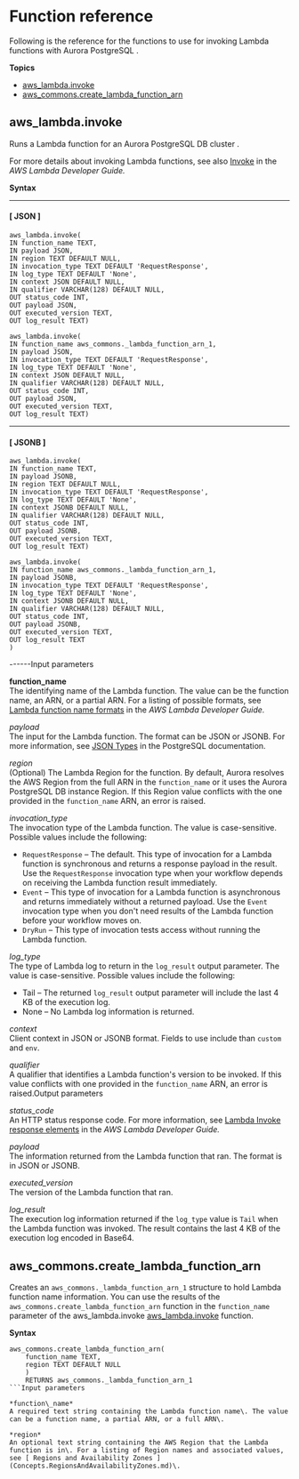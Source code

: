# Function reference<a name="PostgreSQL-Lambda-functions"></a>

Following is the reference for the functions to use for invoking Lambda functions with Aurora PostgreSQL \.

**Topics**
+ [aws\_lambda\.invoke](#aws_lambda.invoke)
+ [aws\_commons\.create\_lambda\_function\_arn](#aws_commons.create_lambda_function_arn)

## aws\_lambda\.invoke<a name="aws_lambda.invoke"></a>

Runs a Lambda function for an Aurora PostgreSQL DB cluster \.

For more details about invoking Lambda functions, see also [Invoke](https://docs.aws.amazon.com/lambda/latest/dg/API_Invoke.html) in the *AWS Lambda Developer Guide\.*

**Syntax**

------
#### [ JSON ]

```
aws_lambda.invoke(
IN function_name TEXT,
IN payload JSON,
IN region TEXT DEFAULT NULL,
IN invocation_type TEXT DEFAULT 'RequestResponse',
IN log_type TEXT DEFAULT 'None',
IN context JSON DEFAULT NULL,
IN qualifier VARCHAR(128) DEFAULT NULL,
OUT status_code INT,
OUT payload JSON,
OUT executed_version TEXT,
OUT log_result TEXT)
```

```
aws_lambda.invoke(
IN function_name aws_commons._lambda_function_arn_1,
IN payload JSON,
IN invocation_type TEXT DEFAULT 'RequestResponse',
IN log_type TEXT DEFAULT 'None',
IN context JSON DEFAULT NULL,
IN qualifier VARCHAR(128) DEFAULT NULL,
OUT status_code INT,
OUT payload JSON,
OUT executed_version TEXT,
OUT log_result TEXT)
```

------
#### [ JSONB ]

```
aws_lambda.invoke(
IN function_name TEXT,
IN payload JSONB,
IN region TEXT DEFAULT NULL,
IN invocation_type TEXT DEFAULT 'RequestResponse',
IN log_type TEXT DEFAULT 'None',
IN context JSONB DEFAULT NULL,
IN qualifier VARCHAR(128) DEFAULT NULL,
OUT status_code INT,
OUT payload JSONB,
OUT executed_version TEXT,
OUT log_result TEXT)
```

```
aws_lambda.invoke(
IN function_name aws_commons._lambda_function_arn_1,
IN payload JSONB,
IN invocation_type TEXT DEFAULT 'RequestResponse',
IN log_type TEXT DEFAULT 'None',
IN context JSONB DEFAULT NULL,
IN qualifier VARCHAR(128) DEFAULT NULL,
OUT status_code INT,
OUT payload JSONB,
OUT executed_version TEXT,
OUT log_result TEXT
)
```

------Input parameters

**function\_name**  
The identifying name of the Lambda function\. The value can be the function name, an ARN, or a partial ARN\. For a listing of possible formats, see [ Lambda function name formats](https://docs.aws.amazon.com/lambda/latest/dg/API_Invoke.html#API_Invoke_RequestParameters) in the *AWS Lambda Developer Guide\.*

*payload*  
The input for the Lambda function\. The format can be JSON or JSONB\. For more information, see [JSON Types](https://www.postgresql.org/docs/current/datatype-json.html) in the PostgreSQL documentation\.

*region*  
\(Optional\) The Lambda Region for the function\. By default, Aurora resolves the AWS Region from the full ARN in the `function_name` or it uses the Aurora PostgreSQL DB instance Region\. If this Region value conflicts with the one provided in the `function_name` ARN, an error is raised\.

*invocation\_type*  
The invocation type of the Lambda function\. The value is case\-sensitive\. Possible values include the following:  
+ `RequestResponse` – The default\. This type of invocation for a Lambda function is synchronous and returns a response payload in the result\. Use the `RequestResponse` invocation type when your workflow depends on receiving the Lambda function result immediately\. 
+ `Event` – This type of invocation for a Lambda function is asynchronous and returns immediately without a returned payload\. Use the `Event` invocation type when you don't need results of the Lambda function before your workflow moves on\.
+ `DryRun` – This type of invocation tests access without running the Lambda function\. 

*log\_type*  
The type of Lambda log to return in the `log_result` output parameter\. The value is case\-sensitive\. Possible values include the following:  
+ Tail – The returned `log_result` output parameter will include the last 4 KB of the execution log\. 
+ None – No Lambda log information is returned\.

*context*  
Client context in JSON or JSONB format\. Fields to use include than `custom` and `env`\.

*qualifier*  
A qualifier that identifies a Lambda function's version to be invoked\. If this value conflicts with one provided in the `function_name` ARN, an error is raised\.Output parameters

*status\_code*  
An HTTP status response code\. For more information, see [Lambda Invoke response elements](https://docs.aws.amazon.com/lambda/latest/dg/API_Invoke.html#API_Invoke_ResponseElements) in the *AWS Lambda Developer Guide\.*

*payload*  
The information returned from the Lambda function that ran\. The format is in JSON or JSONB\.

*executed\_version*  
The version of the Lambda function that ran\.

*log\_result*  
The execution log information returned if the `log_type` value is `Tail` when the Lambda function was invoked\. The result contains the last 4 KB of the execution log encoded in Base64\.

## aws\_commons\.create\_lambda\_function\_arn<a name="aws_commons.create_lambda_function_arn"></a>

Creates an `aws_commons._lambda_function_arn_1` structure to hold Lambda function name information\. You can use the results of the `aws_commons.create_lambda_function_arn` function in the `function_name` parameter of the aws\_lambda\.invoke [aws\_lambda\.invoke](#aws_lambda.invoke) function\. 

**Syntax**

```
aws_commons.create_lambda_function_arn(
    function_name TEXT,
    region TEXT DEFAULT NULL
    )
    RETURNS aws_commons._lambda_function_arn_1
```Input parameters

*function\_name*  
A required text string containing the Lambda function name\. The value can be a function name, a partial ARN, or a full ARN\.

*region*  
An optional text string containing the AWS Region that the Lambda function is in\. For a listing of Region names and associated values, see [ Regions and Availability Zones ](Concepts.RegionsAndAvailabilityZones.md)\.